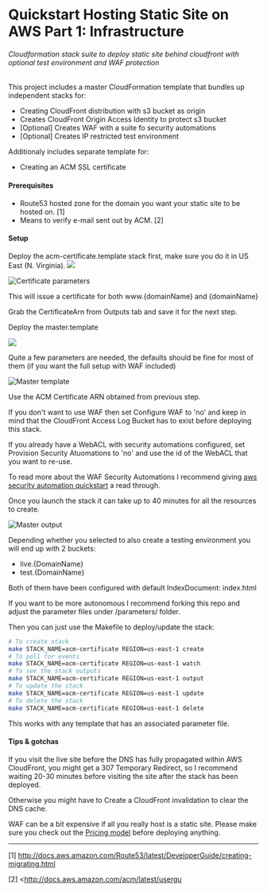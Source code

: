 # Quickstart Hosting Static Site on AWS Part 1: Infrastructure
###### Cloudformation stack suite to deploy static site behind cloudfront with optional test environment and WAF protection


This project includes a master CloudFormation template that bundles up independent stacks for:

 * Creating CloudFront distribution with s3 bucket as origin
 * Creates CloudFront Origin Access Identity to protect s3 bucket
 * [Optional] Creates WAF with a suite fo security automations
 * [Optional] Creates IP restricted test environment

Additionaly includes separate template for:

 * Creating an ACM SSL certificate


#### Prerequisites

* Route53 hosted zone for the domain you want your static site to be hosted on. [1]
* Means to verify e-mail sent out by ACM. [2]

#### Setup
Deploy the acm-certificate.template stack first, make sure you do it in US East (N. Virginia).
[<img src="https://s3-eu-west-1.amazonaws.com/quickstart-cloudtrail-to-elasticsearch/cloudformation-launch-stack.png">](https://console.aws.amazon.com/cloudformation/home?region=us-east-1#/stacks/new?stackName=acm-certificate&templateURL=https://s3-eu-west-1.amazonaws.com/dryrun.cloud-resources/2017-04-09-getting-started-static-sites/template/acm-certificate.template)

![Certificate parameters](https://s3-eu-west-1.amazonaws.com/dryrun.cloud-resources/2017-04-09-getting-started-static-sites/screenshots/acm-certificate.png)

This will issue a certificate for both www.{domainName} and {domainName}

Grab the CertificateArn from Outputs tab and save it for the next step.

Deploy the master.template

[<img src="https://s3-eu-west-1.amazonaws.com/quickstart-cloudtrail-to-elasticsearch/cloudformation-launch-stack.png">](https://console.aws.amazon.com/cloudformation/home?#/stacks/new?stackName=staticsite-infra&templateURL=https://s3-eu-west-1.amazonaws.com/dryrun.cloud-resources/2017-04-09-getting-started-static-sites/template/master.template)

Quite a few parameters are needed, the defaults should be fine for most of them (if you want the full setup with WAF included)

![Master template](https://s3-eu-west-1.amazonaws.com/dryrun.cloud-resources/2017-04-09-getting-started-static-sites/screenshots/master.png)

Use the ACM Certificate ARN obtained from previous step.

If you don't want to use WAF then set Configure WAF to 'no' and keep in mind that the CloudFront Access Log Bucket has to exist before deploying this stack.

If you already have a WebACL with security automations configured, set Provision Security Atuomations to 'no' and use the id of the WebACL that you want to re-use.

To read more about the WAF Security Automations I recommend giving [aws security automation quickstart](https://aws.amazon.com/answers/security/aws-waf-security-automations/) a read through.

Once you launch the stack it can take up to 40 minutes for all the resources to create.

![Master output](https://s3-eu-west-1.amazonaws.com/dryrun.cloud-resources/2017-04-09-getting-started-static-sites/screenshots/master-output.png)


Depending whether you selected to also create a testing environment you will end up with 2 buckets:

* live.{DomainName}
* test.{DomainName}

Both of them have been configured with default IndexDocument: index.html

If you want to be more autonomous I recommend forking this repo and adjust the parameter files under /parameters/ folder.

Then you can just use the Makefile to deploy/update the stack:

```bash
# To create stack
make STACK_NAME=acm-certificate REGION=us-east-1 create
# To poll for events
make STACK_NAME=acm-certificate REGION=us-east-1 watch
# To see the stack outputs
make STACK_NAME=acm-certificate REGION=us-east-1 output
# To update the stack
make STACK_NAME=acm-certificate REGION=us-east-1 update
# To delete the stack
make STACK_NAME=acm-certificate REGION=us-east-1 delete
```

This works with any template that has an associated parameter file.

#### Tips & gotchas
If you visit the live site before the DNS has fully propagated within AWS CloudFront, you might get a 307 Temporary Redirect, so I recommend waiting 20-30 minutes before visiting the site after the stack has been deployed.

Otherwise you might have to Create a CloudFront invalidation to clear the DNS cache.

WAF can be a bit expensive if all you really host is a static site. Please make sure you check out the [Pricing model](https://aws.amazon.com/waf/pricing/) before deploying anything.

***

 [1] <http://docs.aws.amazon.com/Route53/latest/DeveloperGuide/creating-migrating.html>

 [2] <http://docs.aws.amazon.com/acm/latest/usergu